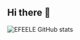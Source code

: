 ## Hi there 👋

![EFEELE GitHub stats](https://github-readme-stats.vercel.app/api?username=EFEELE\&bg_color=30,e96443,904e95\&title_color=fff\&text_color=fff)
